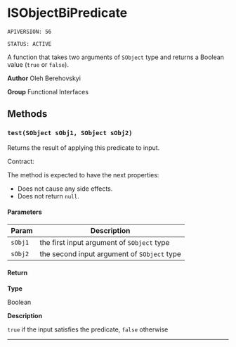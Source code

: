 # ISObjectBiPredicate

`APIVERSION: 56`

`STATUS: ACTIVE`

A function that takes two arguments of `SObject` type and returns a Boolean value (`true` or `false`).


**Author** Oleh Berehovskyi


**Group** Functional Interfaces

## Methods
### `test(SObject sObj1, SObject sObj2)`

Returns the result of applying this predicate to input. <p>Contract:</p> The method is expected to have the next properties: <ul>     <li>Does not cause any side effects.</li>     <li>Does not return `null`.</li> </ul>

#### Parameters
|Param|Description|
|---|---|
|`sObj1`|the first input argument of `SObject` type|
|`sObj2`|the second input argument of `SObject` type|

#### Return

**Type**

Boolean

**Description**

`true` if the input satisfies the predicate, `false` otherwise

---
